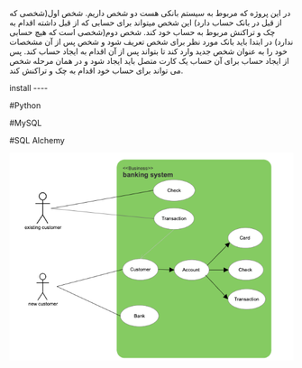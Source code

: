 در این پروژه که مربوط به سیستم بانکی هست دو شخص داریم.
شخص اول(شخصی که از قبل در بانک حساب دارد) این شخص میتواند برای حسابی که از قبل داشته اقدام به چک و تراکنش مربوط به حساب خود کند.
شخص دوم(شخصی است که هیچ حسابی ندارد) در ابتدا باید بانک مورد نظر برای شخص تعریف شود و شخص پس از آن مشخصات خود را به عنوان شخص جدید وارد کند تا بتواند پس از آن اقدام به ایجاد حساب کند. پس از ایجاد حساب برای آن حساب یک کارت متصل باید ایجاد شود و در همان مرحله شخص می تواند برای حساب خود اقدام به چک و تراکنش کند.

install ----    

#Python

#MySQL

#SQL Alchemy


<img src="https://github.com/Aliakbar-omidi/bank/blob/main/img.png">

